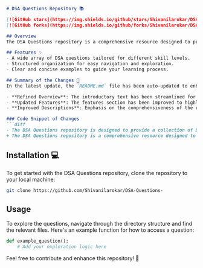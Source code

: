```markdown
# DSA Questions Repository 📚

[![GitHub stars](https://img.shields.io/github/stars/Shivanilarokar/DSA-Questions-?style=social)](https://github.com/Shivanilarokar/DSA-Questions-)
[![GitHub forks](https://img.shields.io/github/forks/Shivanilarokar/DSA-Questions-?style=social)](https://github.com/Shivanilarokar/DSA-Questions-)

## Overview
The DSA Questions repository is a comprehensive resource designed to provide a collection of Data Structures and Algorithms (DSA) questions to help you enhance your coding skills and prepare for technical interviews.

## Features ✨
- A wide array of DSA questions tailored for different skill levels.
- Structured organization for easy navigation and exploration.
- Clear and concise examples to guide your learning process.

## Summary of the Changes 📝
In the latest update, the `README.md` file has been auto-updated to enhance clarity and readability:

- **Refined Overview**: The introductory text has been streamlined for better readability.
- **Updated Features**: The features section has been improved to highlight the diversity and suitability of the questions for different skill levels.
- **Improved Descriptions**: Emphasis on the comprehensiveness of the repository.

### Code Snippet of Changes
```diff
- The DSA Questions repository is designed to provide a collection of Data Structures and Algorithms (DSA) questions to help you enhance your coding skills and prepare for technical interviews.
+ The DSA Questions repository is a comprehensive resource designed to provide a collection of Data Structures and Algorithms (DSA) questions to help you enhance your coding skills and prepare for technical interviews.
```

## Installation 💻
To get started with the DSA Questions repository, clone the repository to your local machine:

```bash
git clone https://github.com/Shivanilarokar/DSA-Questions-
```

## Usage
To explore the questions, navigate through the directory structure and find the relevant files. Here's an example function for how to access a question:

```python
def example_question():
    # Add your exploration logic here
```

Feel free to contribute and enhance this repository! 🚀
```